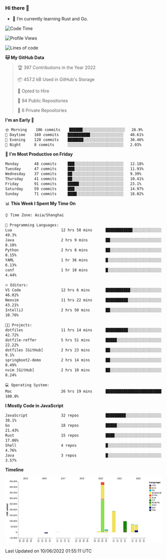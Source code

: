 ### Hi there 👋

- 🌱 I’m currently learning Rust and Go.

<!--START_SECTION:waka-->
![Code Time](http://img.shields.io/badge/Code%20Time-416%20hrs%202%20mins-blue)

![Profile Views](http://img.shields.io/badge/Profile%20Views-0-blue)

![Lines of code](https://img.shields.io/badge/From%20Hello%20World%20I%27ve%20Written-896%20Thousand%20lines%20of%20code-blue)

**🐱 My GitHub Data** 

> 🏆 397 Contributions in the Year 2022
 > 
> 📦 457.2 kB Used in GitHub's Storage 
 > 
> 💼 Opted to Hire
 > 
> 📜 94 Public Repositories 
 > 
> 🔑 6 Private Repositories  
 > 
**I'm an Early 🐤** 

```text
🌞 Morning    106 commits    ██████░░░░░░░░░░░░░░░░░░░   26.9% 
🌆 Daytime    160 commits    ██████████░░░░░░░░░░░░░░░   40.61% 
🌃 Evening    120 commits    ███████░░░░░░░░░░░░░░░░░░   30.46% 
🌙 Night      8 commits      ░░░░░░░░░░░░░░░░░░░░░░░░░   2.03%

```
📅 **I'm Most Productive on Friday** 

```text
Monday       48 commits     ███░░░░░░░░░░░░░░░░░░░░░░   12.18% 
Tuesday      47 commits     ███░░░░░░░░░░░░░░░░░░░░░░   11.93% 
Wednesday    37 commits     ██░░░░░░░░░░░░░░░░░░░░░░░   9.39% 
Thursday     41 commits     ██░░░░░░░░░░░░░░░░░░░░░░░   10.41% 
Friday       91 commits     █████░░░░░░░░░░░░░░░░░░░░   23.1% 
Saturday     59 commits     ███░░░░░░░░░░░░░░░░░░░░░░   14.97% 
Sunday       71 commits     ████░░░░░░░░░░░░░░░░░░░░░   18.02%

```


📊 **This Week I Spent My Time On** 

```text
⌚︎ Time Zone: Asia/Shanghai

💬 Programming Languages: 
Lua                      12 hrs 58 mins      ████████████░░░░░░░░░░░░░   49.3% 
Java                     2 hrs 9 mins        ██░░░░░░░░░░░░░░░░░░░░░░░   8.18% 
Python                   2 hrs 8 mins        ██░░░░░░░░░░░░░░░░░░░░░░░   8.15% 
YAML                     1 hr 36 mins        █░░░░░░░░░░░░░░░░░░░░░░░░   6.13% 
conf                     1 hr 10 mins        █░░░░░░░░░░░░░░░░░░░░░░░░   4.44%

🔥 Editors: 
VS Code                  12 hrs 6 mins       ███████████░░░░░░░░░░░░░░   46.02% 
Neovim                   11 hrs 22 mins      ██████████░░░░░░░░░░░░░░░   43.21% 
IntelliJ                 2 hrs 50 mins       ██░░░░░░░░░░░░░░░░░░░░░░░   10.76%

🐱‍💻 Projects: 
dotfiles                 11 hrs 14 mins      ██████████░░░░░░░░░░░░░░░   42.72% 
dotfile-reffer           5 hrs 51 mins       █████░░░░░░░░░░░░░░░░░░░░   22.22% 
dotfiles [GitHub]        2 hrs 23 mins       ██░░░░░░░░░░░░░░░░░░░░░░░   9.1% 
springboot2-demo         2 hrs 14 mins       ██░░░░░░░░░░░░░░░░░░░░░░░   8.49% 
nvim [GitHub]            2 hrs 10 mins       ██░░░░░░░░░░░░░░░░░░░░░░░   8.24%

💻 Operating System: 
Mac                      26 hrs 19 mins      █████████████████████████   100.0%

```

**I Mostly Code in JavaScript** 

```text
JavaScript               32 repos            █████████░░░░░░░░░░░░░░░░   38.1% 
Go                       18 repos            █████░░░░░░░░░░░░░░░░░░░░   21.43% 
Rust                     15 repos            ████░░░░░░░░░░░░░░░░░░░░░   17.86% 
Shell                    4 repos             █░░░░░░░░░░░░░░░░░░░░░░░░   4.76% 
Java                     3 repos             █░░░░░░░░░░░░░░░░░░░░░░░░   3.57%

```


**Timeline**

![Chart not found](https://raw.githubusercontent.com/elton/elton/main/charts/bar_graph.png) 


 Last Updated on 10/06/2022 01:55:11 UTC
<!--END_SECTION:waka-->

<!--
**elton/elton** is a ✨ _special_ ✨ repository because its `README.md` (this file) appears on your GitHub profile.

Here are some ideas to get you started:

- 🔭 I’m currently working on ...
- 🌱 I’m currently learning ...
- 👯 I’m looking to collaborate on ...
- 🤔 I’m looking for help with ...
- 💬 Ask me about ...
- 📫 How to reach me: ...
- 😄 Pronouns: ...
- ⚡ Fun fact: ...
-->
